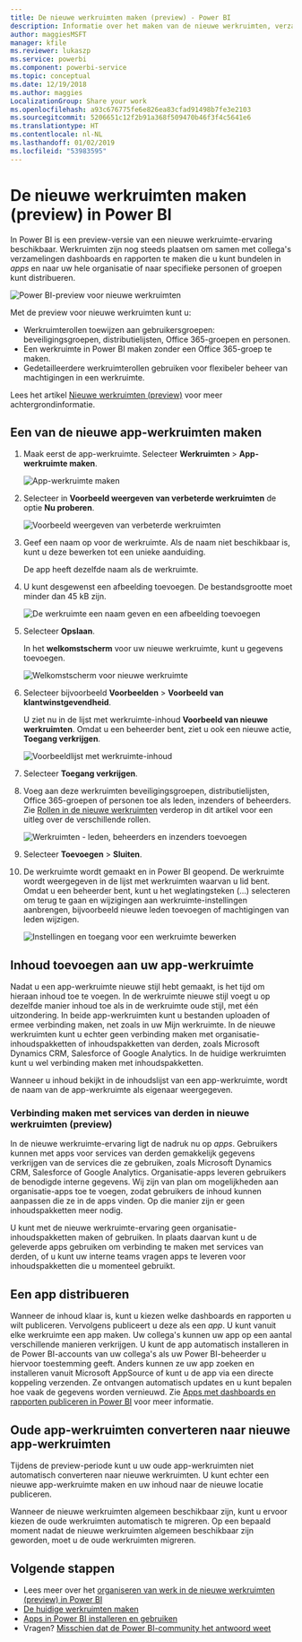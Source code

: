 ```yaml
---
title: De nieuwe werkruimten maken (preview) - Power BI
description: Informatie over het maken van de nieuwe werkruimten, verzamelingen van dashboards en rapporten die zijn gemaakt om belangrijke statistieken voor uw organisatie te bieden.
author: maggiesMSFT
manager: kfile
ms.reviewer: lukaszp
ms.service: powerbi
ms.component: powerbi-service
ms.topic: conceptual
ms.date: 12/19/2018
ms.author: maggies
LocalizationGroup: Share your work
ms.openlocfilehash: a93c676775fe6e826ea83cfad91498b7fe3e2103
ms.sourcegitcommit: 5206651c12f2b91a368f509470b46f3f4c5641e6
ms.translationtype: HT
ms.contentlocale: nl-NL
ms.lasthandoff: 01/02/2019
ms.locfileid: "53983595"
---
```

# <a name="create-the-new-workspaces-preview-in-power-bi"></a>De nieuwe werkruimten maken (preview) in Power BI

In Power BI is een preview-versie van een nieuwe werkruimte-ervaring beschikbaar. Werkruimten zijn nog steeds plaatsen om samen met collega's verzamelingen dashboards en rapporten te maken die u kunt bundelen in *apps* en naar uw hele organisatie of naar specifieke personen of groepen kunt distribueren. 

![Power BI-preview voor nieuwe werkruimten](media/service-create-the-new-workspaces/power-bi-new-workspaces-preview.png)

Met de preview voor nieuwe werkruimten kunt u:

- Werkruimterollen toewijzen aan gebruikersgroepen: beveiligingsgroepen, distributielijsten, Office 365-groepen en personen.
- Een werkruimte in Power BI maken zonder een Office 365-groep te maken.
- Gedetailleerdere werkruimterollen gebruiken voor flexibeler beheer van machtigingen in een werkruimte.

Lees het artikel [Nieuwe werkruimten (preview)](service-new-workspaces.md) voor meer achtergrondinformatie.

## <a name="create-one-of-the-new-app-workspaces"></a>Een van de nieuwe app-werkruimten maken

1. Maak eerst de app-werkruimte. Selecteer **Werkruimten** > **App-werkruimte maken**.
   
     ![App-werkruimte maken](media/service-create-the-new-workspaces/power-bi-create-app-workspace.png)

2. Selecteer in **Voorbeeld weergeven van verbeterde werkruimten** de optie **Nu proberen**.
   
     ![Voorbeeld weergeven van verbeterde werkruimten](media/service-create-the-new-workspaces/power-bi-preview-improved-workspaces.png)

2. Geef een naam op voor de werkruimte. Als de naam niet beschikbaar is, kunt u deze bewerken tot een unieke aanduiding.
   
     De app heeft dezelfde naam als de werkruimte.
   
1. U kunt desgewenst een afbeelding toevoegen. De bestandsgrootte moet minder dan 45 kB zijn.
 
    ![De werkruimte een naam geven en een afbeelding toevoegen](media/service-create-the-new-workspaces/power-bi-name-workspace.png)

1. Selecteer **Opslaan**.

    In het **welkomstscherm** voor uw nieuwe werkruimte, kunt u gegevens toevoegen. 

    ![Welkomstscherm voor nieuwe werkruimte](media/service-create-the-new-workspaces/power-bi-workspace-welcome-screen.png)

1. Selecteer bijvoorbeeld **Voorbeelden** > **Voorbeeld van klantwinstgevendheid**.

    U ziet nu in de lijst met werkruimte-inhoud **Voorbeeld van nieuwe werkruimten**. Omdat u een beheerder bent, ziet u ook een nieuwe actie, **Toegang verkrijgen**.

    ![Voorbeeldlijst met werkruimte-inhoud](media/service-create-the-new-workspaces/power-bi-workspaces-preview-content-list.png)

1. Selecteer **Toegang verkrijgen**.

1. Voeg aan deze werkruimten beveiligingsgroepen, distributielijsten, Office 365-groepen of personen toe als leden, inzenders of beheerders. Zie [Rollen in de nieuwe werkruimten](#roles-in-the-new-workspaces) verderop in dit artikel voor een uitleg over de verschillende rollen.

    ![Werkruimten - leden, beheerders en inzenders toevoegen](media/service-create-the-new-workspaces/power-bi-access-add-members.png)

9. Selecteer **Toevoegen** > **Sluiten**.

1. De werkruimte wordt gemaakt en in Power BI geopend. De werkruimte wordt weergegeven in de lijst met werkruimten waarvan u lid bent. Omdat u een beheerder bent, kunt u het weglatingsteken (...) selecteren om terug te gaan en wijzigingen aan werkruimte-instellingen aanbrengen, bijvoorbeeld nieuwe leden toevoegen of machtigingen van leden wijzigen.

     ![Instellingen en toegang voor een werkruimte bewerken](media/service-create-the-new-workspaces/power-bi-edit-workspace.png)

## <a name="add-content-to-your-app-workspace"></a>Inhoud toevoegen aan uw app-werkruimte

Nadat u een app-werkruimte nieuwe stijl hebt gemaakt, is het tijd om hieraan inhoud toe te voegen. In de werkruimte nieuwe stijl voegt u op dezelfde manier inhoud toe als in de werkruimte oude stijl, met één uitzondering. In beide app-werkruimten kunt u bestanden uploaden of ermee verbinding maken, net zoals in uw Mijn werkruimte. In de nieuwe werkruimten kunt u echter geen verbinding maken met organisatie-inhoudspakketten of inhoudspakketten van derden, zoals Microsoft Dynamics CRM, Salesforce of Google Analytics. In de huidige werkruimten kunt u wel verbinding maken met inhoudspakketten.

Wanneer u inhoud bekijkt in de inhoudslijst van een app-werkruimte, wordt de naam van de app-werkruimte als eigenaar weergegeven.

### <a name="connecting-to-third-party-services-in-new-workspaces-preview"></a>Verbinding maken met services van derden in nieuwe werkruimten (preview)

In de nieuwe werkruimte-ervaring ligt de nadruk nu op *apps*. Gebruikers kunnen met apps voor services van derden gemakkelijk gegevens verkrijgen van de services die ze gebruiken, zoals Microsoft Dynamics CRM, Salesforce of Google Analytics.
Organisatie-apps leveren gebruikers de benodigde interne gegevens. Wij zijn van plan om mogelijkheden aan organisatie-apps toe te voegen, zodat gebruikers de inhoud kunnen aanpassen die ze in de apps vinden. Op die manier zijn er geen inhoudspakketten meer nodig. 

U kunt met de nieuwe werkruimte-ervaring geen organisatie-inhoudspakketten maken of gebruiken. In plaats daarvan kunt u de geleverde apps gebruiken om verbinding te maken met services van derden, of u kunt uw interne teams vragen apps te leveren voor inhoudspakketten die u momenteel gebruikt. 

## <a name="distribute-an-app"></a>Een app distribueren

Wanneer de inhoud klaar is, kunt u kiezen welke dashboards en rapporten u wilt publiceren. Vervolgens publiceert u deze als een *app*. U kunt vanuit elke werkruimte een app maken. Uw collega's kunnen uw app op een aantal verschillende manieren verkrijgen. U kunt de app automatisch installeren in de Power BI-accounts van uw collega's als uw Power BI-beheerder u hiervoor toestemming geeft. Anders kunnen ze uw app zoeken en installeren vanuit Microsoft AppSource of kunt u de app via een directe koppeling verzenden. Ze ontvangen automatisch updates en u kunt bepalen hoe vaak de gegevens worden vernieuwd. Zie [Apps met dashboards en rapporten publiceren in Power BI](service-create-distribute-apps.md) voor meer informatie.

## <a name="convert-old-app-workspaces-to-new-app-workspaces"></a>Oude app-werkruimten converteren naar nieuwe app-werkruimten

Tijdens de preview-periode kunt u uw oude app-werkruimten niet automatisch converteren naar nieuwe werkruimten. U kunt echter een nieuwe app-werkruimte maken en uw inhoud naar de nieuwe locatie publiceren. 

Wanneer de nieuwe werkruimten algemeen beschikbaar zijn, kunt u ervoor kiezen de oude werkruimten automatisch te migreren. Op een bepaald moment nadat de nieuwe werkruimten algemeen beschikbaar zijn geworden, moet u de oude werkruimten migreren.

## <a name="next-steps"></a>Volgende stappen
* Lees meer over het [organiseren van werk in de nieuwe werkruimten (preview) in Power BI](service-new-workspaces.md)
* [De huidige werkruimten maken](service-create-workspaces.md)
* [Apps in Power BI installeren en gebruiken](service-create-distribute-apps.md)
* Vragen? [Misschien dat de Power BI-community het antwoord weet](http://community.powerbi.com/)
